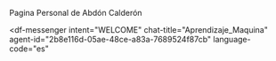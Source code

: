 Pagina Personal de  Abdón Calderón
<script src="https://www.gstatic.com/dialogflow-console/fast/messenger/bootstrap.js?v=1"></script>
<df-messenger
  intent="WELCOME"
  chat-title="Aprendizaje_Maquina"
  agent-id="2b8e116d-05ae-48ce-a83a-7689524f87cb"
  language-code="es"
></df-messenger>
